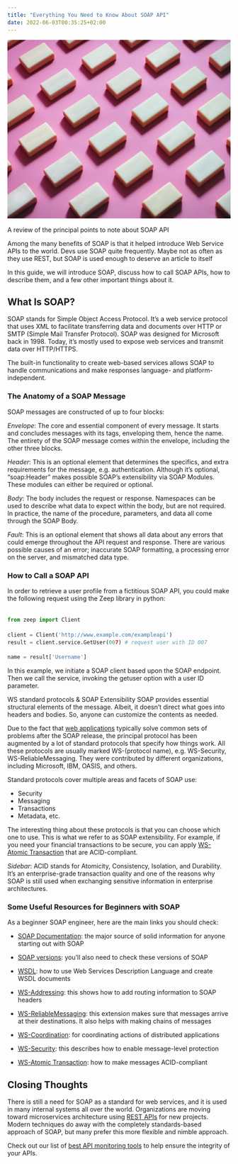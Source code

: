 ```yaml
---
title: "Everything You Need to Know About SOAP API"
date: 2022-06-03T00:35:25+02:00
---
```


![Caramel bars](./image1.jpg)

A review of the principal points to note about SOAP API

Among the many benefits of SOAP is that it helped introduce Web Service APIs to the world. Devs use SOAP quite frequently. Maybe not as often as they use REST, but SOAP is used enough to deserve an article to itself

In this guide, we will introduce SOAP, discuss how to call SOAP APIs, how to describe them, and a few other important things about it.

## What Is SOAP?

SOAP stands for Simple Object Access Protocol. It’s a web service protocol that uses XML to facilitate transferring data and documents over HTTP or SMTP (Simple Mail Transfer Protocol). 
SOAP was designed for Microsoft back in 1998. Today, it’s mostly used to expose web services and transmit data over HTTP/HTTPS.

The built-in functionality to create web-based services allows SOAP to handle communications and make responses language- and platform-independent.

### The Anatomy of a SOAP Message

SOAP messages are constructed of up to four blocks:

*Envelope*: The core and essential component of every message. It starts and concludes messages with its tags, enveloping them, hence the name. The entirety of the SOAP message comes within the envelope, including the other three blocks.

*Header*: This is an optional element that determines the specifics, and extra requirements for the message, e.g. authentication. Although it’s optional, “soap:Header” makes possible SOAP’s extensibility via SOAP Modules. These modules can either be required or optional.

*Body*: The body includes the request or response. Namespaces can be used to describe what data to expect within the body, but are not required. In practice, the name of the procedure, parameters, and data all come through the SOAP Body.

*Fault*: This is an optional element that shows all data about any errors that could emerge throughout the API request and response. There are various possible causes of an error; inaccurate SOAP formatting, a processing error on the server, and mismatched data type.

### How to Call a SOAP API

In order to retrieve a user profile from a fictitious SOAP API, you could make the following request using the Zeep library in python:

```python

from zeep import Client

client = Client('http://www.example.com/exampleapi')
result = client.service.GetUser(007) # request user with ID 007

name = result['Username']

```

In this example, we initiate a SOAP client based upon the SOAP endpoint. Then we call the service, invoking the getuser option with a user ID parameter.

WS standard protocols & SOAP Extensibility
SOAP provides essential structural elements of the message. Albeit, it doesn’t direct what goes into headers and bodies. So, anyone can customize the contents as needed.

Due to the fact that [web applications](https://apitoolkit.io/blog/web-service-apis-structures-and-protocols/) typically solve common sets of problems after the SOAP release, the principal protocol has been augmented by a lot of standard protocols that specify how things work. All these protocols are usually marked WS-(protocol name), e.g. WS-Security, WS-ReliableMessaging. They were contributed by different organizations, including Microsoft, IBM, OASIS, and others.

Standard protocols cover multiple areas and facets of SOAP use:

- Security
- Messaging
- Transactions
- Metadata, etc.

The interesting thing about these protocols is that you can choose which one to use. This is what we refer to as SOAP extensibility. For example, if you need your financial transactions to be secure, you can apply [WS-Atomic Transaction](http://docs.oasis-open.org/ws-tx/wstx-wsat-1.2-spec-os/wstx-wsat-1.2-spec-os.html) that are ACID-compliant.

*Sidebar*: ACID stands for Atomicity, Consistency, Isolation, and Durability. It’s an enterprise-grade transaction quality and one of the reasons why SOAP is still used when exchanging sensitive information in enterprise architectures.

### Some Useful Resources for Beginners with SOAP

As a beginner SOAP engineer, here are the main links you should check:

- [SOAP Documentation](https://www.w3.org/TR/soap12/): the major source of solid information for anyone starting out with SOAP

- [SOAP versions](https://www.w3.org/TR/soap/): you’ll also need to check these versions of SOAP

- [WSDL](https://www.w3.org/TR/wsdl20/): how to use Web Services Description Language and create WSDL documents

- [WS-Addressing](https://www.w3.org/TR/ws-addr-core/): this shows how to add routing information to SOAP headers

- [WS-ReliableMessaging](http://specs.xmlsoap.org/ws/2005/02/rm/ws-reliablemessaging.pdf): this extension makes sure that messages arrive at their destinations. It also helps with making chains of messages

- [WS-Coordination](https://pdfs.semanticscholar.org/dac1/5df5c842195452c25efc7e73ecd3874e32cc.pdf?_ga=2.212038484.1719500171.1582820369-786203862.1582820369): for coordinating actions of distributed applications

- [WS-Security](https://docs.microsoft.com/en-us/previous-versions/ms951257(v=msdn.10)): this describes how to enable message-level protection

- [WS-Atomic Transaction](http://docs.oasis-open.org/ws-tx/wstx-wsat-1.2-spec.html): how to make messages ACID-compliant

## Closing Thoughts

There is still a need for SOAP as a standard for web services, and it is used in many internal systems all over the world. Organizations are moving toward microservices architecture using [REST APIs](http://apitoolkit.io/blog/everything-about-rest-apis) for new projects. Modern techniques do away with the completely standards-based approach of SOAP, but many prefer this more flexible and nimble approach.

Check out our list of [best API monitoring tools](https://apitoolkit.io/blog/best-api-monitoring-and-observability-tools/) to help ensure the integrity of your APIs.




